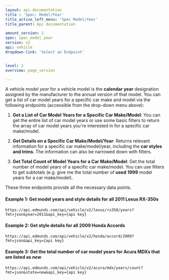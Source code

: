 ```yaml
---
layout: api-documentation
title : 'Spec: Model/Year'
title_active_left_menu: 'Spec Model/Year'
title_parent: Api documentation

amount_version: 2
spec: spec_model_year
version: v2
api: vehicle
dropdown-link: 'Select an Endpoint'


level: 2
overview: page_version

---
```


<div class="info-message">
 A vehicle <i>model year</i> for a vehicle model is the <b>calendar year</b> designation assigned by the manufacturer to the annual version of that model. You can get a list of car model years for a specific car make and model via the following endpoints (accessible from the drop-down menu above):
</div>

1. **Get a List of Car Model Years for a Specific Car Make/Model**: You can get the entire list of car model years or use some basic filters to return the array of car model years you're interested in for a specific car make/model.

2. **Get Details on a Specific Car Make/Model/Year**: Returns relevant information for a specific car make/model/year, including the **car styles and trims**. The information can also be narrowed down with filters.

3. **Get Total Count of Model Years for a Car Make/Model**: Get the total number of model years of a specific car make/model. You can use filters to get subtotals (e.g. give me the total number of **used** **1999** model years for a car make/model).


These three endpoints provide all the necessary data points.

#### Example 1: Get model years and style details for all 2011 Lexus RX-350s
	
	https://api.edmunds.com/api/vehicle/v2/lexus/rx350/years?fmt=json&year=2011&api_key={api key}
	
#### Example 2: Get style details for all 2009 Honda Accords

	https://api.edmunds.com/api/vehicle/v2/honda/accord/2009?fmt=json&api_key={api key}
	
#### Example 3: Get the total number of car model years for Acura MDXs that are listed as ***new***

	https://api.edmunds.com/api/vehicle/v2/acura/mdx/years/count?fmt=json&state=new&api_key={api key}


